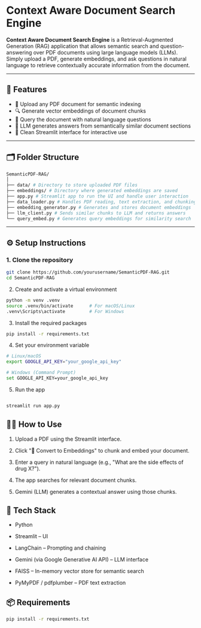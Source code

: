 # Context Aware Document Search Engine

**Context Aware Document Search Engine** is a Retrieval-Augmented Generation (RAG) application that allows semantic search and question-answering over PDF documents using large language models (LLMs). Simply upload a PDF, generate embeddings, and ask questions in natural language to retrieve contextually accurate information from the document.

---

## 🚀 Features

- 📄 Upload any PDF document for semantic indexing
- 🔍 Generate vector embeddings of document chunks
- 🤖 Query the document with natural language questions
- 🧠 LLM generates answers from semantically similar document sections
- 🧪 Clean Streamlit interface for interactive use

---

## 🗂️ Folder Structure
```bash
SemanticPDF-RAG/
│
├── data/ # Directory to store uploaded PDF files
├── embeddings/ # Directory where generated embeddings are saved
├── app.py # Streamlit app to run the UI and handle user interaction
├── data_loader.py # Handles PDF reading, text extraction, and chunking
├── embedding_generator.py # Generates and stores document embeddings
├── llm_client.py # Sends similar chunks to LLM and returns answers
└── query_embed.py # Generates query embeddings for similarity search

```
---

## ⚙️ Setup Instructions

### 1. Clone the repository

```bash
git clone https://github.com/yourusername/SemanticPDF-RAG.git
cd SemanticPDF-RAG
```

2. Create and activate a virtual environment
```bash
python -m venv .venv
source .venv/bin/activate      # For macOS/Linux
.venv\Scripts\activate         # For Windows
``` 
3. Install the required packages
``` bash
pip install -r requirements.txt
```
4. Set your environment variable
```bash
# Linux/macOS
export GOOGLE_API_KEY="your_google_api_key"

# Windows (Command Prompt)
set GOOGLE_API_KEY=your_google_api_key
```

5. Run the app
```bash

streamlit run app.py
```
## 🧑‍💻 How to Use
1. Upload a PDF using the Streamlit interface.

2. Click "🔄 Convert to Embeddings" to chunk and embed your document.

3. Enter a query in natural language (e.g., "What are the side effects of drug X?").

4. The app searches for relevant document chunks.

5. Gemini (LLM) generates a contextual answer using those chunks.

## 🧩 Tech Stack
- Python

- Streamlit – UI

- LangChain – Prompting and chaining

- Gemini (via Google Generative AI API) – LLM interface

- FAISS – In-memory vector store for semantic search

- PyMyPDF / pdfplumber – PDF text extraction

## 📦 Requirements
``` bash
pip install -r requirements.txt

